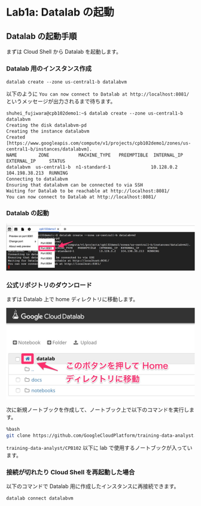 # Lab1a: Datalab の起動

## Datalab の起動手順

まずは Cloud Shell から Datalab を起動します。

### Datalab 用のインスタンス作成

```
datalab create --zone us-central1-b datalabvm
```

以下のように `You can now connect to Datalab at http://localhost:8081/` というメッセージが出力されるまで待ちます。

```
shuhei_fujiwara@cpb102demo1:~$ datalab create --zone us-central1-b datalabvm
Creating the disk datalabvm-pd
Creating the instance datalabvm
Created [https://www.googleapis.com/compute/v1/projects/cpb102demo1/zones/us-central1-b/instances/datalabvm].
NAME        ZONE           MACHINE_TYPE   PREEMPTIBLE  INTERNAL_IP  EXTERNAL_IP     STATUS
datalabvm  us-central1-b  n1-standard-1               10.128.0.2   104.198.38.213  RUNNING
Connecting to datalabvm
Ensuring that datalabvm can be connected to via SSH
Waiting for Datalab to be reachable at http://localhost:8081/
You can now connect to Datalab at http://localhost:8081/
```

### Datalab の起動

<img src="img/run_datalab.jpg" width=512px>

### 公式リポジトリのダウンロード

まずは Datalab 上で home ディレクトリに移動します。

<img src="img/datalab_home.jpg" width=512px>

次に新規ノートブックを作成して、ノートブック上で以下のコマンドを実行します。

```sh
%bash
git clone https://github.com/GoogleCloudPlatform/training-data-analyst.git
```

`training-data-analyst/CPB102` 以下に lab で使用するノートブックが入っています。

### 接続が切れたり Cloud Shell を再起動した場合

以下のコマンドで Datalab 用に作成したインスタンスに再接続できます。

```
datalab connect datalabvm
```
